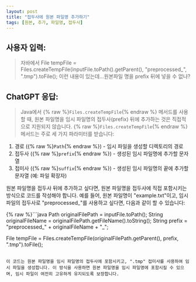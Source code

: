 ```yaml
---
layout: post
title: "접두사에 원본 파일명 추가하기"
tags: [원본, 추가, 파일명, 접두사]
---
```


## 사용자 입력:
> 자바에서  File tempFile = Files.createTempFile(inputFile.toPath().getParent(), "preprocessed_", ".tmp").toFile(); 이런 내용이 있는데...원본파일 명을 prefix 뒤에 넣을 수 없나?

## ChatGPT 응답:
> Java에서 {% raw %}`Files.createTempFile`{% endraw %} 메서드를 사용할 때, 원본 파일명을 임시 파일명의 접두사(prefix) 뒤에 추가하는 것은 직접적으로 지원되지 않습니다. {% raw %}`Files.createTempFile`{% endraw %} 메서드는 주로 세 가지 파라미터를 받습니다:

1. 경로 ({% raw %}`Path`{% endraw %}) - 임시 파일을 생성할 디렉토리의 경로
2. 접두사 ({% raw %}`prefix`{% endraw %}) - 생성된 임시 파일명에 추가할 문자열
3. 접미사 ({% raw %}`suffix`{% endraw %}) - 생성된 임시 파일명의 끝에 추가할 문자열 (예: 파일 확장자)

원본 파일명을 접두사 뒤에 추가하고 싶다면, 원본 파일명을 접두사에 직접 포함시키는 방식으로 코드를 작성해야 합니다. 예를 들어, 원본 파일명이 "example.txt"이고, 임시 파일의 접두사로 "preprocessed_"를 사용하고 싶다면, 다음과 같이 할 수 있습니다:

{% raw %}```java
Path originalFilePath = inputFile.toPath();
String originalFileName = originalFilePath.getFileName().toString();
String prefix = "preprocessed_" + originalFileName + "_";

File tempFile = Files.createTempFile(originalFilePath.getParent(), prefix, ".tmp").toFile();
```{% endraw %}

이 코드는 원본 파일명을 임시 파일명의 접두사에 포함시키고, ".tmp" 접미사를 사용하여 임시 파일을 생성합니다. 이 방식을 사용하면 원본 파일명을 임시 파일명에 포함시킬 수 있으며, 임시 파일이 여전히 고유하게 유지되도록 보장합니다.

